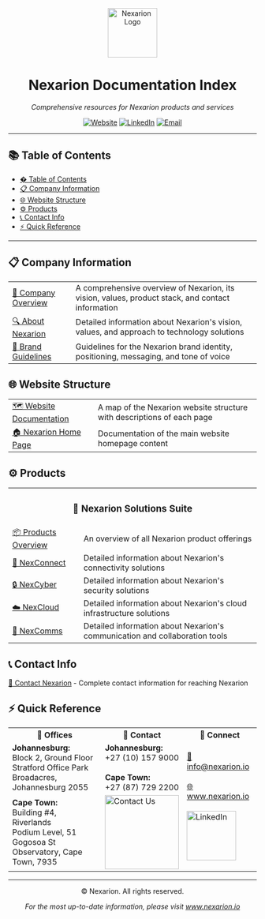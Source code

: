 <div align="center">
  <img src="https://www.nexarion.io/favicon.ico" alt="Nexarion Logo" width="100" height="100">
  <h1>Nexarion Documentation Index</h1>
  <p><em>Comprehensive resources for Nexarion products and services</em></p>
  
  [![Website](https://img.shields.io/badge/Website-www.nexarion.io-blue?style=for-the-badge&logo=firefox)](https://www.nexarion.io/)
  [![LinkedIn](https://img.shields.io/badge/LinkedIn-Follow%20Us-0077B5?style=for-the-badge&logo=linkedin)](https://www.linkedin.com/company/nexarion-io)
  [![Email](https://img.shields.io/badge/Email-info%40nexarion.io-red?style=for-the-badge&logo=gmail)](mailto:info@nexarion.io)
</div>

---

## 📚 Table of Contents

- [� Table of Contents](#-table-of-contents)
- [📋 Company Information](#-company-information)
- [🌐 Website Structure](#-website-structure)
- [⚙️ Products](#️-products)
- [📞 Contact Info](#-contact-info)
- [⚡ Quick Reference](#-quick-reference)

---

## 📋 Company Information

<table>
  <tr>
    <td><a href="./company-overview.md">📑 Company Overview</a></td>
    <td>A comprehensive overview of Nexarion, its vision, values, product stack, and contact information</td>
  </tr>
  <tr>
    <td><a href="./about-nexarion.md">🔍 About Nexarion</a></td>
    <td>Detailed information about Nexarion's vision, values, and approach to technology solutions</td>
  </tr>
  <tr>
    <td><a href="./brand-guidelines.md">🎨 Brand Guidelines</a></td>
    <td>Guidelines for the Nexarion brand identity, positioning, messaging, and tone of voice</td>
  </tr>
</table>

## 🌐 Website Structure

<table>
  <tr>
    <td><a href="./website-documentation.md">🗺️ Website Documentation</a></td>
    <td>A map of the Nexarion website structure with descriptions of each page</td>
  </tr>
  <tr>
    <td><a href="./nexarion-home.md">🏠 Nexarion Home Page</a></td>
    <td>Documentation of the main website homepage content</td>
  </tr>
</table>

## ⚙️ Products

<div align="center">
  <table>
    <tr>
      <th colspan="2"><h3>🚀 Nexarion Solutions Suite</h3></th>
    </tr>
    <tr>
      <td><a href="./nexarion-products.md">📦 Products Overview</a></td>
      <td>An overview of all Nexarion product offerings</td>
    </tr>
    <tr>
      <td><a href="./nexconnect-product.md">🔌 NexConnect</a></td>
      <td>Detailed information about Nexarion's connectivity solutions</td>
    </tr>
    <tr>
      <td><a href="./nexcyber-product.md">🔒 NexCyber</a></td>
      <td>Detailed information about Nexarion's security solutions</td>
    </tr>
    <tr>
      <td><a href="./nexcloud-product.md">☁️ NexCloud</a></td>
      <td>Detailed information about Nexarion's cloud infrastructure solutions</td>
    </tr>
    <tr>
      <td><a href="./nexcomms-product.md">💬 NexComms</a></td>
      <td>Detailed information about Nexarion's communication and collaboration tools</td>
    </tr>
  </table>
</div>

## 📞 Contact Info

<a href="./contact-nexarion.md">📱 Contact Nexarion</a> - Complete contact information for reaching Nexarion

## ⚡ Quick Reference

<div align="center">
  <table>
    <tr>
      <th>🏢 Offices</th>
      <th>📱 Contact</th>
      <th>🔗 Connect</th>
    </tr>
    <tr>
      <td>
        <strong>Johannesburg:</strong><br>
        Block 2, Ground Floor<br>
        Stratford Office Park<br>
        Broadacres, Johannesburg 2055
      </td>
      <td>
        <strong>Johannesburg:</strong><br>
        +27 (10) 157 9000<br><br>
        <strong>Cape Town:</strong><br>
        +27 (87) 729 2200
      </td>
      <td rowspan="2">
        <a href="mailto:info@nexarion.io">📧 info@nexarion.io</a><br><br>
        <a href="https://www.nexarion.io/">🌐 www.nexarion.io</a><br><br>
        <a href="https://www.linkedin.com/company/nexarion-io">
          <img src="https://img.shields.io/badge/LinkedIn-0077B5?style=for-the-badge&logo=linkedin&logoColor=white" alt="LinkedIn" width="100">
        </a>
      </td>
    </tr>
    <tr>
      <td>
        <strong>Cape Town:</strong><br>
        Building #4, Riverlands<br>
        Podium Level, 51 Gogosoa St<br>
        Observatory, Cape Town, 7935
      </td>
      <td>
        <a href="./contact-nexarion.md">
          <img src="https://img.shields.io/badge/Contact%20Us-View%20Details-orange?style=for-the-badge" alt="Contact Us" width="150">
        </a>
      </td>
    </tr>
  </table>
</div>

---

<div align="center">
  <p>© Nexarion. All rights reserved.</p>
  <i>For the most up-to-date information, please visit <a href="https://www.nexarion.io">www.nexarion.io</a></i>
</div>
